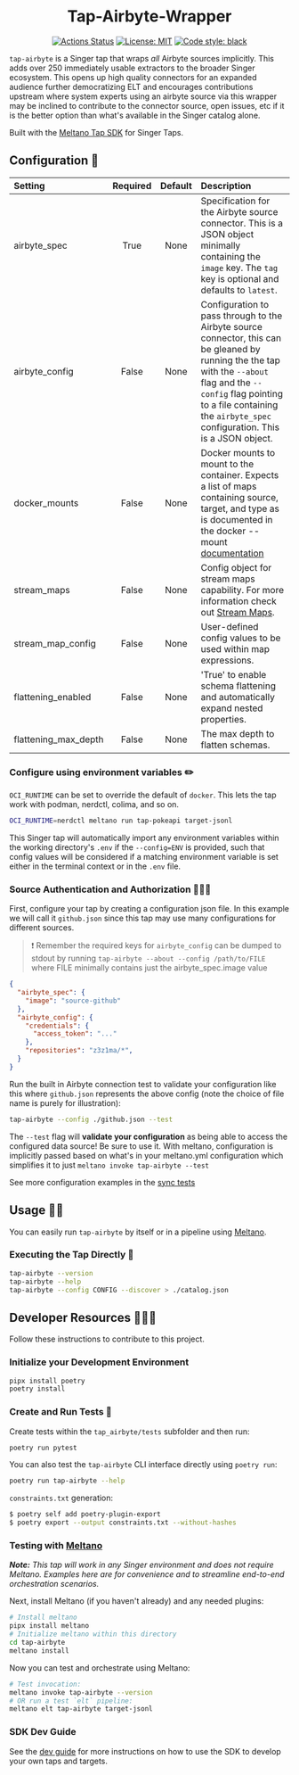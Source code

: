 <h1 align="center">Tap-Airbyte-Wrapper</h1>

<p align="center">
<a href="https://github.com/z3z1ma/tap-airbyte/actions/"><img alt="Actions Status" src="https://github.com/z3z1ma/tap-airbyte/actions/workflows/ci.yml/badge.svg"></a>
<a href="https://github.com/z3z1ma/tap-airbyte/blob/main/LICENSE"><img alt="License: MIT" src="https://img.shields.io/badge/License-MIT-yellow.svg"></a>
<a href="https://github.com/psf/black"><img alt="Code style: black" src="https://img.shields.io/badge/code%20style-black-000000.svg"></a>
</p>

`tap-airbyte` is a Singer tap that wraps *all* Airbyte sources implicitly. This adds over 250 immediately usable extractors to the broader Singer ecosystem. This opens up high quality connectors for an expanded audience further democratizing ELT and encourages contributions upstream where system experts using an airbyte source via this wrapper may be inclined to contribute to the connector source, open issues, etc if it is the better option than what's available in the Singer catalog alone.

Built with the [Meltano Tap SDK](https://sdk.meltano.com) for Singer Taps.

## Configuration 📝

| Setting             | Required | Default | Description |
|:--------------------|:--------:|:-------:|:------------|
| airbyte_spec        | True     | None    | Specification for the Airbyte source connector. This is a JSON object minimally containing the `image` key. The `tag` key is optional and defaults to `latest`. |
| airbyte_config      | False    | None    | Configuration to pass through to the Airbyte source connector, this can be gleaned by running the the tap with the `--about` flag and the `--config` flag pointing to a file containing the `airbyte_spec` configuration. This is a JSON object. |
| docker_mounts       | False    | None    | Docker mounts to mount to the container. Expects a list of maps containing source, target, and type as is documented in the docker --mount [documentation](https://docs.docker.com/storage/bind-mounts/#choose-the--v-or---mount-flag) |
| stream_maps         | False    | None    | Config object for stream maps capability. For more information check out [Stream Maps](https://sdk.meltano.com/en/latest/stream_maps.html). |
| stream_map_config   | False    | None    | User-defined config values to be used within map expressions. |
| flattening_enabled  | False    | None    | 'True' to enable schema flattening and automatically expand nested properties. |
| flattening_max_depth| False    | None    | The max depth to flatten schemas. |


### Configure using environment variables ✏️

`OCI_RUNTIME` can be set to override the default of `docker`. This lets the tap work with podman, nerdctl, colima, and so on.

```sh
OCI_RUNTIME=nerdctl meltano run tap-pokeapi target-jsonl
```

This Singer tap will automatically import any environment variables within the working directory's
`.env` if the `--config=ENV` is provided, such that config values will be considered if a matching
environment variable is set either in the terminal context or in the `.env` file.

### Source Authentication and Authorization 👮🏽‍♂️

First, configure your tap by creating a configuration json file. In this example we will call it `github.json` since this tap may use many configurations for different sources.


> ❗️ Remember the required keys for `airbyte_config` can be dumped to stdout by running `tap-airbyte --about --config /path/to/FILE` where FILE minimally contains just the airbyte_spec.image value

```json
{
  "airbyte_spec": {
    "image": "source-github"
  },
  "airbyte_config": {
    "credentials": {
      "access_token": "..."
    },
    "repositories": "z3z1ma/*",
  }
}
```

Run the built in Airbyte connection test to validate your configuration like this where `github.json` represents the above config (note the choice of file name is purely for illustration):

```bash
tap-airbyte --config ./github.json --test
```

The `--test` flag will **validate your configuration** as being able to access the configured data source! Be sure to use it. With meltano, configuration is implicitly passed based on what's in your meltano.yml configuration which simplifies it to just `meltano invoke tap-airbyte --test`

See more configuration examples in the [sync tests](tap_airbyte/tests/test_syncs.py)

## Usage 👷‍♀️

You can easily run `tap-airbyte` by itself or in a pipeline using [Meltano](https://meltano.com/).

### Executing the Tap Directly 🔨

```bash
tap-airbyte --version
tap-airbyte --help
tap-airbyte --config CONFIG --discover > ./catalog.json
```

## Developer Resources 👩🏼‍💻

Follow these instructions to contribute to this project.

### Initialize your Development Environment

```bash
pipx install poetry
poetry install
```

### Create and Run Tests 🧪

Create tests within the `tap_airbyte/tests` subfolder and
  then run:

```bash
poetry run pytest
```

You can also test the `tap-airbyte` CLI interface directly using `poetry run`:

```bash
poetry run tap-airbyte --help
```

`constraints.txt` generation:

```bash
$ poetry self add poetry-plugin-export
$ poetry export --output constraints.txt --without-hashes
```

### Testing with [Meltano](https://www.meltano.com)

_**Note:** This tap will work in any Singer environment and does not require Meltano.
Examples here are for convenience and to streamline end-to-end orchestration scenarios._


Next, install Meltano (if you haven't already) and any needed plugins:

```bash
# Install meltano
pipx install meltano
# Initialize meltano within this directory
cd tap-airbyte
meltano install
```

Now you can test and orchestrate using Meltano:

```bash
# Test invocation:
meltano invoke tap-airbyte --version
# OR run a test `elt` pipeline:
meltano elt tap-airbyte target-jsonl
```

### SDK Dev Guide

See the [dev guide](https://sdk.meltano.com/en/latest/dev_guide.html) for more instructions on how to use the SDK to
develop your own taps and targets.
